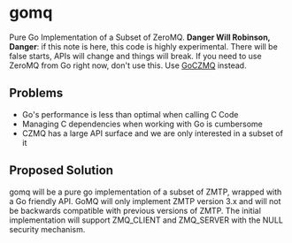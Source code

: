 # gomq
Pure Go Implementation of a Subset of ZeroMQ.
**Danger Will Robinson, Danger**: if this note is here, this code is highly experimental. There will be false starts, APIs will change and things will break. If you need to use ZeroMQ from Go right now, don't use this. Use [GoCZMQ](https://github.com/zeromq/goczmq) instead.

## Problems
* Go's performance is less than optimal when calling C Code
* Managing C dependencies when working with Go is cumbersome
* CZMQ has a large API surface and we are only interested in a subset of it

## Proposed Solution
gomq will be a pure go implementation of a subset of ZMTP, wrapped with a Go friendly API. GoMQ will only implement ZMTP version 3.x and will not be backwards compatible with previous versions of ZMTP. The initial implementation will support ZMQ_CLIENT and ZMQ_SERVER with the NULL security mechanism.
